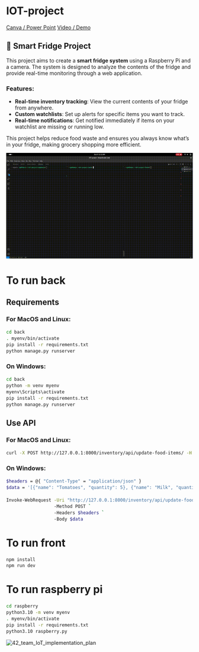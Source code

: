 # IOT-project

[Canva / Power Point](https://www.canva.com/design/DAGYmm8kj1g/xD26Pq4-JSGMAibv2IhuWA/edit?utm_content=DAGYmm8kj1g&utm_campaign=designshare&utm_medium=link2&utm_source=sharebutton)
[Video / Demo](./demo/demo.mp4)

## 🎥 Smart Fridge Project

This project aims to create a **smart fridge system** using a Raspberry Pi and a camera. The system is designed to analyze the contents of the fridge and provide real-time monitoring through a web application.

### Features:
- **Real-time inventory tracking**: View the current contents of your fridge from anywhere.
- **Custom watchlists**: Set up alerts for specific items you want to track.
- **Real-time notifications**: Get notified immediately if items on your watchlist are missing or running low.

This project helps reduce food waste and ensures you always know what’s in your fridge, making grocery shopping more efficient.

![Demo](./demo/demo.gif)

# To run back

## Requirements

### For MacOS and Linux:

```bash
cd back
. myenv/bin/activate
pip install -r requirements.txt
python manage.py runserver
```

### On Windows:

```bash
cd back
python -m venv myenv
myenv\Scripts\activate
pip install -r requirements.txt
python manage.py runserver
```

## Use API

### For MacOS and Linux:

```bash
curl -X POST http://127.0.0.1:8000/inventory/api/update-food-items/ -H "Content-Type: application/json" -d '[{"name": "Tomatoes", "quantity": 5}, {"name": "Milk", "quantity": -2}]'
```

### On Windows:

```bash
$headers = @{ "Content-Type" = "application/json" }
$data = '[{"name": "Tomatoes", "quantity": 5}, {"name": "Milk", "quantity": 2}]'

Invoke-WebRequest -Uri "http://127.0.0.1:8000/inventory/api/update-food-items/" `
                  -Method POST `
                  -Headers $headers `
                  -Body $data
```

# To run front

```bash
npm install
npm run dev
```


# To run raspberry pi
```bash
cd raspberry
python3.10 -m venv myenv
. myenv/bin/activate
pip install -r requirements.txt
python3.10 raspberry.py
```

<img width="419" alt="42_team_IoT_implementation_plan" src="https://github.com/user-attachments/assets/e5baf6c4-ad47-48f6-b7fb-044a3335e25d">
